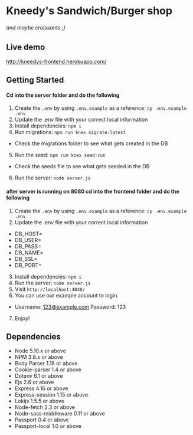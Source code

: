 # Kneedy's Sandwich/Burger shop

###### and maybe croissants ;)

## Live demo
http://kneedys-frontend.herokuapp.com/

## Getting Started

#### Cd into the server folder and do the following

1. Create the `.env` by using `.env.example` as a reference: `cp .env.example .env`
2. Update the .env file with your correct local information
3. Install dependencies: `npm i`
4. Run migrations: `npm run knex migrate:latest`

- Check the migrations folder to see what gets created in the DB

5. Run the seed: `npm run knex seed:run`

- Check the seeds file to see what gets seeded in the DB

6. Run the server: `node server.js`

#### after server is running on 8080 cd into the frontend folder and do the following

1. Create the `.env` by using `.env.example` as a reference: `cp .env.example .env`
2. Update the .env file with your correct local information
- DB_HOST=
- DB_USER=
- DB_PASS=
- DB_NAME=
- DB_SSL=
- DB_PORT=

3. Install dependencies: `npm i`
4. Run the server: `node server.js`
5. Visit `http://localhost:4040/`
6. You can use our example account to login.
- Username: 123@example.com Password: 123
7. Enjoy!

## Dependencies

- Node 5.10.x or above
- NPM 3.8.x or above
- Body Parser 1.18 or above
- Cookie-parser 1.4 or above
- Dotenv 6.1 or above
- Ejs 2.6 or above
- Express 4.16 or above
- Express-session 1.15 or above
- Lokijs 1.5.5 or above
- Node-fetch 2.3 or above
- Node-sass-middleware 0.11 or above
- Passport 0.4 or above
- Passport-local 1.0 or above
